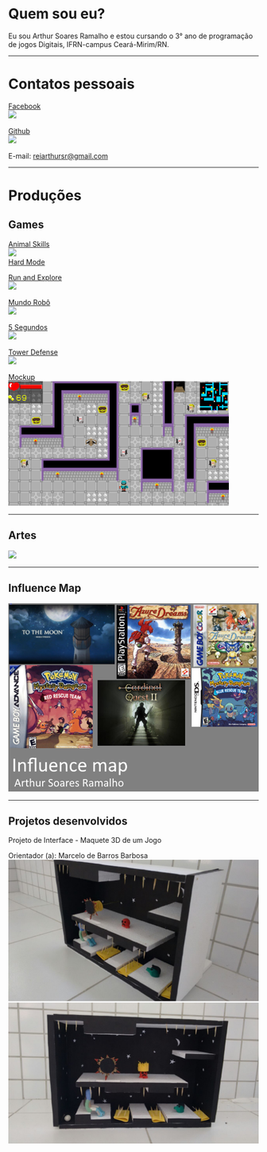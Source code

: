 # Quem sou eu?  

Eu sou Arthur Soares Ramalho e estou cursando o 3° ano de programação de jogos Digitais, IFRN-campus Ceará-Mirim/RN.  

* * *  

# Contatos pessoais  

[Facebook](https://www.facebook.com/athur.soaresramalho)  
[![](Facebook.png)](https://www.facebook.com/athur.soaresramalho)  

[Github](https://github.com/reiarthursr)  
[![](Github.png)](https://github.com/reiarthursr)  

E-mail: reiarthursr@gmail.com  

* * *  

# Produções  

## Games  

[Animal Skills](https://reiarthursr.github.io/Animal%20Skills/)  
[![](AnimalSkills.PNG)](https://reiarthursr.github.io/Animal%20Skills/)  
[Hard Mode](https://reiarthursr.github.io/Animal%20Skills%20Hardcore/)  

[Run and Explore](https://reiarthursr.github.io/Run/)  
[![](RunAndExplore.PNG)](https://reiarthursr.github.io/Run/)  

[Mundo Robô](https://reiarthursr.github.io/Mundo%20Robô/)  
[![](MundoRobo.PNG)](https://reiarthursr.github.io/Mundo%20Robô/)  

[5 Segundos](https://reiarthursr.github.io/MiniGames/)  
[![](5Segundos.PNG)](https://reiarthursr.github.io/MiniGames/)  

[Tower Defense](https://reiarthursr.github.io/Torre/)  
[![](TowerDefense.PNG)](https://reiarthursr.github.io/Torre/)  

[Mockup](https://reiarthursr.github.io/Mockup/)  
[![](Mockup.png)](https://reiarthursr.github.io/Mockup/)  

* * *  

## Artes  

![](LizardHead.gif)  

* * *  

## Influence Map  

![](InfluenceMap.png)  

* * *  

## Projetos desenvolvidos  

Projeto de Interface - Maquete 3D de um Jogo  

Orientador (a): Marcelo de Barros Barbosa  
![](MaqueteFT1.jpeg)  
![](MaqueteFT2.jpeg)  
